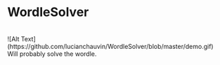 # WordleSolver

<br>
![Alt Text](https://github.com/lucianchauvin/WordleSolver/blob/master/demo.gif)
<br>
Will probably solve the wordle.
